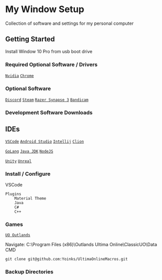 # My Window Setup

Collection of software and settings for my personal computer

## Getting Started

Install Window 10 Pro from usb boot drive

### Required Optional Software / Drivers

[`Nvidia`](https://www.nvidia.com/Download/driverResults.aspx/162105/en-us)
[`Chrome`](https://www.google.com/chrome/)


### Optional Software

[`Discord`](https://discord.com/new)
[`Steam`](https://steamcommunity.com/)
[`Razer Synapse 3`](https://www.razer.com/synapse-3)
[`Bandicam`](https://www.bandicam.com/downloads/)


### Development Software Downloads

## IDEs
[`VSCode`](https://code.visualstudio.com/)
[`Android Studio`](https://developer.android.com/studio)
[`Intellij`](https://www.jetbrains.com/idea/download/#section=windows)
[`Clion`](https://www.jetbrains.com/clion/download/#section=windows)

[`GoLang`](https://golang.org/dl/)
[`Java JDK`](https://www.oracle.com/java/technologies/javase-downloads.html)
[`NodeJS`](https://nodejs.org/en/download/)

[`Unity`](https://unity3d.com/get-unity/download)
[`Unreal`](https://www.unrealengine.com/en-US/get-now)

### Install / Configure
VSCode
```
Plugins
    Material Theme
    Java
    C#
    C++
```


### Games

[`UO Outlands`](https://uooutlands.com/connecting/)


Navigate: C:\Program Files (x86)\Outlands Ultima Online\ClassicUO\Data
CMD
```
git clone git@github.com:Yoinks/UltimaOnlineMacros.git
```


### Backup Directories
